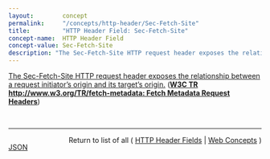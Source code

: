 ```yaml
---
layout:        concept
permalink:     "/concepts/http-header/Sec-Fetch-Site"
title:         "HTTP Header Field: Sec-Fetch-Site"
concept-name:  HTTP Header Field
concept-value: Sec-Fetch-Site
description: "The Sec-Fetch-Site HTTP request header exposes the relationship between a request initiator’s origin and its target’s origin."
---
```


[The Sec-Fetch-Site HTTP request header exposes the relationship between a request initiator’s origin and its target’s origin.](http://www.w3.org/TR/fetch-metadata/#sec-fetch-site-header "Read documentation for HTTP Header Field &#34;Sec-Fetch-Site&#34;") (**[W3C TR http://www.w3.org/TR/fetch-metadata: Fetch Metadata Request Headers](/specs/W3C/TR/fetch-metadata "This document defines a set of Fetch metadata request headers that aim to provide servers with enough information to make a priori decisions about whether or not to service a request based on the way it was made, and the context in which it will be used.")**)

<br/>
<hr/>

<p style="float : left"><a href="./Sec-Fetch-Site.json" title="JSON representing this particular Web Concept value">JSON</a></p>
<p style="text-align: right">Return to list of all ( <a href="../http-header/">HTTP Header Fields</a> | <a href="../">Web Concepts</a> )</p>
